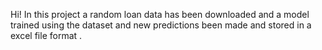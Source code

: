 Hi! In this project a random loan data has been downloaded and a model trained using the dataset and new predictions been made and stored in a excel file format . 
